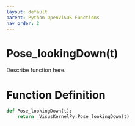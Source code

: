 ```yaml
---
layout: default
parent: Python OpenViSUS Functions
nav_order: 2
---
```


# Pose_lookingDown(t)

Describe function here.

# Function Definition

```python
def Pose_lookingDown(t):
    return _VisusKernelPy.Pose_lookingDown(t)
```